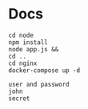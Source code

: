 # Docs

```
cd node
npm install
node app.js &&
cd ..
cd nginx
docker-compose up -d

```
```
user and password
john
secret
```

